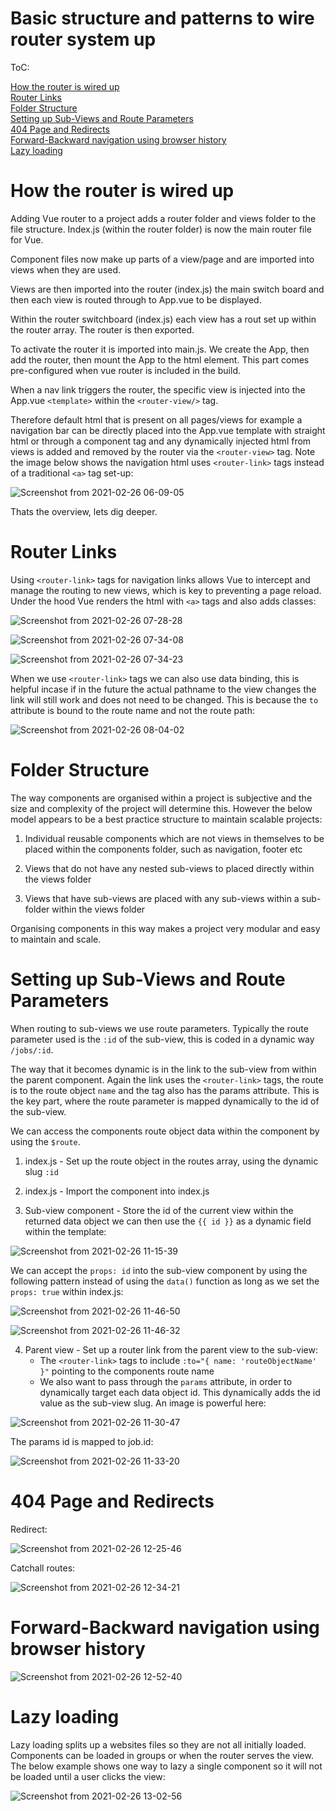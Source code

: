 # Basic structure and patterns to wire router system up 

ToC:

[How the router is wired up](#How-the-router-is-wired-up)<br>
[Router Links](#Router-Links)<br>
[Folder Structure](#Folder-Structure)<br>
[Setting up Sub-Views and Route Parameters](#Setting-up-Sub-Views-and-Route-Parameters)<br>
[404 Page and Redirects](#404-Page-and-Redirects)<br>
[Forward-Backward navigation using browser history](#Forward-Backward-navigation-using-browser-history)<br>
[Lazy loading](#Lazy-loading)<br>

# How the router is wired up

Adding Vue router to a project adds a router folder and views folder to the file structure.  Index.js (within the router folder) is now the main router file for Vue.

Component files now make up parts of a view/page and are imported into views when they are used.

Views are then imported into the router (index.js) the main switch board and then each view is routed through to App.vue to be displayed. 

Within the router switchboard (index.js) each view has a rout set up within the router array.  The router is then exported.

To activate the router it is imported into main.js.  We create the App, then add the router, then mount the App to the html element. This part comes pre-configured when vue router is included in the build. 

When a nav link triggers the router, the specific view is injected into the App.vue `<template>` within the `<router-view/>` tag.  

Therefore default html that is present on all pages/views for example a navigation bar can be directly placed into the App.vue template with straight html or through a component tag and any dynamically injected html from views is added and removed by the router via the `<router-view>` tag. Note the image below shows the navigation html uses `<router-link>` tags instead of a traditional `<a>` tag set-up:

![Screenshot from 2021-02-26 06-09-05](https://user-images.githubusercontent.com/73107656/109262310-3aae5e00-77f9-11eb-800f-e207693523db.png)


Thats the overview, lets dig deeper.

# Router Links

Using `<router-link>` tags for navigation links allows Vue to intercept and manage the routing to new views, which is key to preventing a page reload.  Under the hood Vue renders the html with `<a>` tags and also adds classes:

![Screenshot from 2021-02-26 07-28-28](https://user-images.githubusercontent.com/73107656/109269323-3e93ad80-7804-11eb-851d-5a40e4e5b309.png)

![Screenshot from 2021-02-26 07-34-08](https://user-images.githubusercontent.com/73107656/109269936-2c663f00-7805-11eb-8489-5519af739bcb.png)

![Screenshot from 2021-02-26 07-34-23](https://user-images.githubusercontent.com/73107656/109269938-2ec89900-7805-11eb-85a6-8e735e87d6d2.png)

When we use `<router-link>` tags we can also use data binding, this is helpful incase if in the future the actual pathname to the view changes the link will still work and does not need to be changed.  This is because the `to` attribute is bound to the route name and not the route path:

![Screenshot from 2021-02-26 08-04-02](https://user-images.githubusercontent.com/73107656/109272747-368a3c80-7809-11eb-9d1f-22307e716ae6.png)

# Folder Structure

The way components are organised within a project is subjective and the size and complexity of the project will determine this. However the below model appears to be a best practice structure to maintain scalable projects:

1. Individual reusable components which are not views in themselves to be placed within the components folder, such as navigation, footer etc

2. Views that do not have any nested sub-views to placed directly within the views folder

3. Views that have sub-views are placed with any sub-views within a sub-folder within the views folder

Organising components in this way makes a project very modular and easy to maintain and scale.


# Setting up Sub-Views and Route Parameters

When routing to sub-views we use route parameters.  Typically the route parameter used is the `:id` of the sub-view, this is coded in a dynamic way `/jobs/:id`.

The way that it becomes dynamic is in the link to the sub-view from within the parent component.  Again the link uses the `<router-link>` tags, the route is to the route object `name` and the tag also has the params attribute. This is the key part, where the route parameter is mapped dynamically to the id of the sub-view.  

We can access the components route object data within the component by using the `$route`.  

1. index.js - Set up the route object in the routes array, using the dynamic slug `:id` 
2. index.js - Import the component into index.js

3. Sub-view component - Store the id of the current view within the returned data object we can then use the `{{ id }}` as a dynamic field within the template:

![Screenshot from 2021-02-26 11-15-39](https://user-images.githubusercontent.com/73107656/109293639-fa180a00-7823-11eb-8202-8ef1f6ffd374.png)

We can accept the `props: id` into the sub-view component by using the following pattern instead of using the `data()` function as long as we set the `props: true` within index.js:

![Screenshot from 2021-02-26 11-46-50](https://user-images.githubusercontent.com/73107656/109296704-ad82fd80-7828-11eb-9ddc-e469ea05884f.png)

![Screenshot from 2021-02-26 11-46-32](https://user-images.githubusercontent.com/73107656/109296707-aeb42a80-7828-11eb-9dc7-6e54b6e6fda0.png)


4. Parent view - Set up a router link from the parent view to the sub-view:
    - The `<router-link>` tags to include `:to="{ name: 'routeObjectName' }"` pointing to the components route name
    - We also want to pass through the `params` attribute, in order to dynamically target each data object id. This dynamically adds the id value as the sub-view slug.  An image is powerful here:

![Screenshot from 2021-02-26 11-30-47](https://user-images.githubusercontent.com/73107656/109295102-14eb7e00-7826-11eb-968d-1256fddaeee3.png)

The params id is mapped to job.id:

![Screenshot from 2021-02-26 11-33-20](https://user-images.githubusercontent.com/73107656/109295310-727fca80-7826-11eb-85be-5a1aa03a6564.png)


# 404 Page and Redirects

Redirect:

![Screenshot from 2021-02-26 12-25-46](https://user-images.githubusercontent.com/73107656/109299937-c4781e80-782d-11eb-9f40-988b0e4af7f0.png)

Catchall routes:

![Screenshot from 2021-02-26 12-34-21](https://user-images.githubusercontent.com/73107656/109300834-fa69d280-782e-11eb-88d1-6bc54926d175.png)


# Forward-Backward navigation using browser history

![Screenshot from 2021-02-26 12-52-40](https://user-images.githubusercontent.com/73107656/109302678-87159000-7831-11eb-8edb-f5782d4fb442.png)


# Lazy loading 

Lazy loading splits up a websites files so they are not all initially loaded. Components can be loaded in groups or when the router serves the view. The below example shows one way to lazy a single component so it will not be loaded until a user clicks the view:

![Screenshot from 2021-02-26 13-02-56](https://user-images.githubusercontent.com/73107656/109303604-f475f080-7832-11eb-86b9-36b5da17fb86.png)
